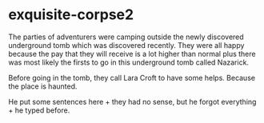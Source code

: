 # exquisite-corpse2

The parties of adventurers were camping outside the newly discovered underground tomb which was discovered recently.
They were all happy because the pay that they will receive is a lot higher than normal plus there was most likely 
the firsts to go in this underground tomb called Nazarick.

Before going in the tomb, they call Lara Croft to have some helps. Because the place is haunted.

He put some sentences here +
they had no sense, but he forgot everything + 
he typed before. 

